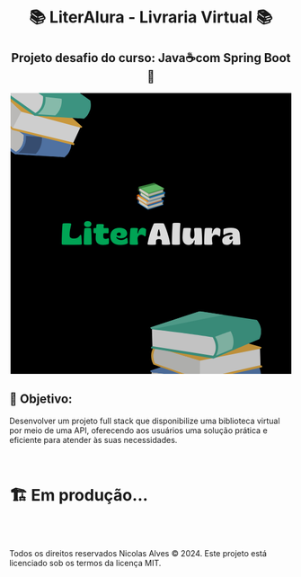 <div align="center">

# 📚 LiterAlura - Livraria Virtual 📚
## Projeto desafio do curso: Java☕com Spring Boot🍃

![Logo LiterAlura](images/LiterAlura.png)

</div>

## 🎯 Objetivo: 

Desenvolver um projeto full stack que disponibilize uma biblioteca virtual por meio de uma API, oferecendo aos usuários uma solução prática e eficiente para atender às suas necessidades. 

<br>

   # 🏗️ Em produção...

<br><br>

Todos os direitos reservados Nicolas Alves © 2024. Este projeto está licenciado sob os termos da licença MIT.
